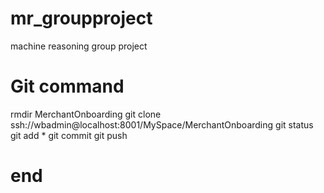 # mr_groupproject
machine reasoning group project

# Git command
rmdir MerchantOnboarding
git clone ssh://wbadmin@localhost:8001/MySpace/MerchantOnboarding
git status
git add *
git commit
git push

# end
